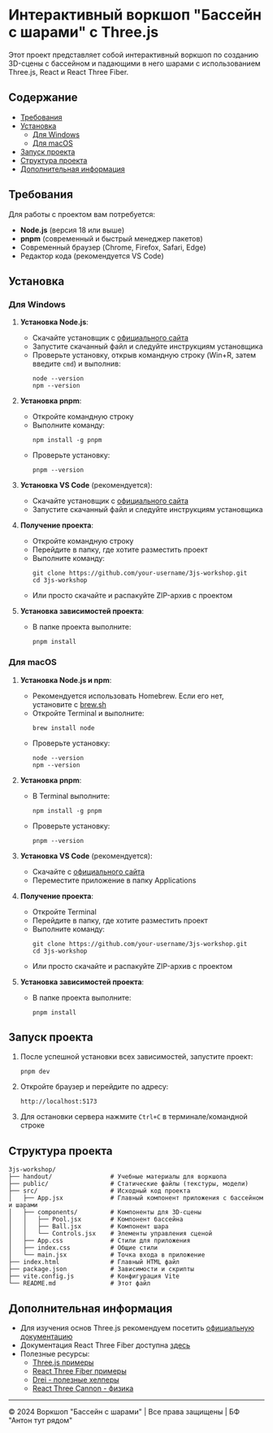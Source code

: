 # Интерактивный воркшоп "Бассейн с шарами" с Three.js

Этот проект представляет собой интерактивный воркшоп по созданию 3D-сцены с бассейном и падающими в него шарами с использованием Three.js, React и React Three Fiber.

## Содержание

- [Требования](#требования)
- [Установка](#установка)
  - [Для Windows](#для-windows)
  - [Для macOS](#для-macos)
- [Запуск проекта](#запуск-проекта)
- [Структура проекта](#структура-проекта)
- [Дополнительная информация](#дополнительная-информация)

## Требования

Для работы с проектом вам потребуется:

- **Node.js** (версия 18 или выше)
- **pnpm** (современный и быстрый менеджер пакетов)
- Современный браузер (Chrome, Firefox, Safari, Edge)
- Редактор кода (рекомендуется VS Code)

## Установка

### Для Windows

1. **Установка Node.js**:
   - Скачайте установщик с [официального сайта](https://nodejs.org/)
   - Запустите скачанный файл и следуйте инструкциям установщика
   - Проверьте установку, открыв командную строку (Win+R, затем введите `cmd`) и выполнив:
     ```
     node --version
     npm --version
     ```

2. **Установка pnpm**:
   - Откройте командную строку
   - Выполните команду:
     ```
     npm install -g pnpm
     ```
   - Проверьте установку:
     ```
     pnpm --version
     ```

3. **Установка VS Code** (рекомендуется):
   - Скачайте установщик с [официального сайта](https://code.visualstudio.com/)
   - Запустите скачанный файл и следуйте инструкциям установщика

4. **Получение проекта**:
   - Откройте командную строку
   - Перейдите в папку, где хотите разместить проект
   - Выполните команду:
     ```
     git clone https://github.com/your-username/3js-workshop.git
     cd 3js-workshop
     ```
   - Или просто скачайте и распакуйте ZIP-архив с проектом

5. **Установка зависимостей проекта**:
   - В папке проекта выполните:
     ```
     pnpm install
     ```

### Для macOS

1. **Установка Node.js и npm**:
   - Рекомендуется использовать Homebrew. Если его нет, установите с [brew.sh](https://brew.sh/)
   - Откройте Terminal и выполните:
     ```
     brew install node
     ```
   - Проверьте установку:
     ```
     node --version
     npm --version
     ```

2. **Установка pnpm**:
   - В Terminal выполните:
     ```
     npm install -g pnpm
     ```
   - Проверьте установку:
     ```
     pnpm --version
     ```

3. **Установка VS Code** (рекомендуется):
   - Скачайте с [официального сайта](https://code.visualstudio.com/)
   - Переместите приложение в папку Applications

4. **Получение проекта**:
   - Откройте Terminal
   - Перейдите в папку, где хотите разместить проект
   - Выполните команду:
     ```
     git clone https://github.com/your-username/3js-workshop.git
     cd 3js-workshop
     ```
   - Или просто скачайте и распакуйте ZIP-архив с проектом

5. **Установка зависимостей проекта**:
   - В папке проекта выполните:
     ```
     pnpm install
     ```

## Запуск проекта

1. После успешной установки всех зависимостей, запустите проект:
   ```
   pnpm dev
   ```

2. Откройте браузер и перейдите по адресу:
   ```
   http://localhost:5173
   ```

3. Для остановки сервера нажмите `Ctrl+C` в терминале/командной строке

## Структура проекта

```
3js-workshop/
├── handout/                # Учебные материалы для воркшопа
├── public/                 # Статические файлы (текстуры, модели)
├── src/                    # Исходный код проекта
│   ├── App.jsx             # Главный компонент приложения с бассейном и шарами
│   ├── components/         # Компоненты для 3D-сцены
│   │   ├── Pool.jsx        # Компонент бассейна
│   │   ├── Ball.jsx        # Компонент шара
│   │   └── Controls.jsx    # Элементы управления сценой
│   ├── App.css             # Стили для приложения
│   ├── index.css           # Общие стили
│   └── main.jsx            # Точка входа в приложение
├── index.html              # Главный HTML файл
├── package.json            # Зависимости и скрипты
├── vite.config.js          # Конфигурация Vite
└── README.md               # Этот файл
```

## Дополнительная информация

- Для изучения основ Three.js рекомендуем посетить [официальную документацию](https://threejs.org/docs/)
- Документация React Three Fiber доступна [здесь](https://docs.pmnd.rs/react-three-fiber/getting-started/introduction)
- Полезные ресурсы:
  - [Three.js примеры](https://threejs.org/examples/)
  - [React Three Fiber примеры](https://docs.pmnd.rs/react-three-fiber/getting-started/examples)
  - [Drei - полезные хелперы](https://github.com/pmndrs/drei)
  - [React Three Cannon - физика](https://github.com/pmndrs/use-cannon)

---

© 2024 Воркшоп "Бассейн с шарами" | Все права защищены | БФ "Антон тут рядом"
